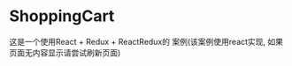 # ShoppingCart

  这是一个使用React + Redux + ReactRedux的 案例(该案例使用react实现, 如果页面无内容显示请尝试刷新页面)

<div class='_redux_shopping_cart'></div>

<ClientOnly>
  <ReactShoppingCart/>
</ClientOnly>
